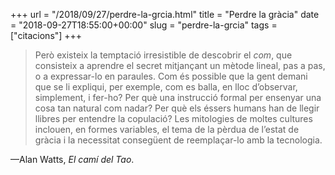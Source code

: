 +++
url = "/2018/09/27/perdre-la-grcia.html"
title = "Perdre la gràcia"
date = "2018-09-27T18:55:00+00:00"
slug = "perdre-la-grcia"
tags = ["citacions"]
+++

> Però existeix la temptació irresistible de descobrir el *com*, que consisteix a aprendre el secret mitjançant un mètode lineal, pas a pas, o a expressar-lo en paraules. Com és possible que la gent demani que se li expliqui, per exemple, com es balla, en lloc d’observar, simplement, i fer-ho? Per què una instrucció formal per ensenyar una cosa tan natural com nadar? Per què els éssers humans han de llegir llibres per entendre la copulació? Les mitologies de moltes cultures inclouen, en formes variables, el tema de la pèrdua de l’estat de gràcia i la necessitat consegüent de reemplaçar-lo amb la tecnologia.

—Alan Watts, *El camí del Tao*.
